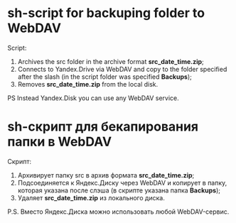 # sh-script for backuping folder to WebDAV
Script:
1. Archives the src folder in the archive format **src_date_time.zip**;
2. Connects to Yandex.Drive via WebDAV and copy to the folder specified after the slash (in the script folder was specified **Backups**);
3. Removes **src_date_time.zip** from the local disk.

PS Instead Yandex.Disk you can use any WebDAV service.

# sh-скрипт для бекапирования папки в WebDAV

Скрипт:
1. Архивирует папку src в архив формата **src_date_time.zip**;
2. Подсоединяется к Яндекс.Диску через WebDAV и копирует в папку, которая указана после слэша (в скрипте указана папка **Backups**);
3. Удаляет **src_date_time.zip** из локального диска.

P.S. Вместо Яндекс.Диска можно использовать любой WebDAV-сервис.
